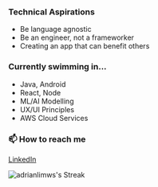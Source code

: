 ### Technical Aspirations
- Be language agnostic
- Be an engineer, not a frameworker
- Creating an app that can benefit others

### Currently swimming in... 
- Java, Android
- React, Node
- ML/AI Modelling
- UX/UI Principles
- AWS Cloud Services

### 📫 How to reach me
[LinkedIn](https://www.linkedin.com/in/adrianlws/)

![adrianlimws's Streak](https://github-readme-streak-stats.herokuapp.com/?user=adrianlimws&theme=vue&hide_border=true)
